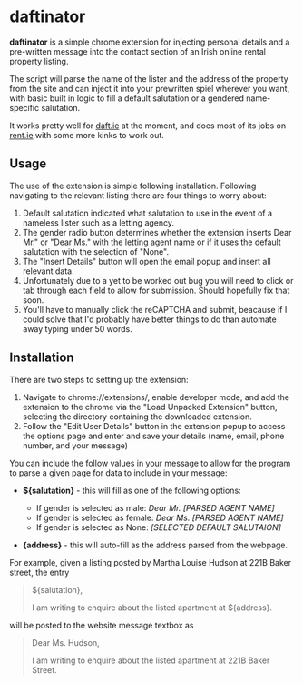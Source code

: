 # daftinator

**daftinator** is a simple chrome extension for injecting personal details and a pre-written message into the contact section of an Irish online rental property listing. 

The script will parse the name of the lister and the address of the property from the site and can inject it into your prewritten spiel wherever you want, with basic built in logic to fill a default salutation or a gendered name-specific salutation. 

It works pretty well for [daft.ie](https://www.daft.ie/) at the moment, and does most of its jobs on [rent.ie](https://www.rent.ie/) with some more kinks to work out.

## Usage

The use of the extension is simple following installation. Following navigating to the relevant listing there are four things to worry about:

1. Default salutation indicated what salutation to use in the event of a nameless lister such as a letting agency. 
2. The gender radio button determines whether the extension inserts Dear Mr." or "Dear Ms." with the letting agent name or if it uses the default salutation with the selection of "None".
3. The "Insert Details" button will open the email popup and insert all relevant data.
4. Unfortunately due to a yet to be worked out bug you will need to click or tab through each field to allow for submission. Should hopefully fix that soon.
5. You'll have to manually click the reCAPTCHA and submit, beacause if I could solve that I'd probably have better things to do than automate away typing under 50 words. 

## Installation

There are two steps to setting up the extension:

1. Navigate to chrome://extensions/, enable developer mode, and add the extension to the chrome via the "Load Unpacked Extension" button, selecting the directory containing the downloaded extension.
2. Follow the "Edit User Details" button in the extension popup to access the options page and enter and save your details (name, email, phone number, and your message)

You can include the follow values in your message to allow for the program to parse a given page for data to include in your message:

 - **${salutation}** - this will fill as one of the following options:
    - If gender is selected as male: *Dear Mr. [PARSED AGENT NAME]*
    - If gender is selected as female: *Dear Ms. [PARSED AGENT NAME]*
    - If gender is selected as None: *[SELECTED DEFAULT SALUTAION]*

 - **{address}** - this will auto-fill as the address parsed from the webpage.

For example, given a listing posted by Martha Louise Hudson at 221B Baker street, the entry 

>${salutation},
>
>I am writing to enquire about the listed apartment at ${address}.

will be posted to the website message textbox as 

>Dear Ms. Hudson,
>
>I am writing to enquire about the listed apartment at 221B Baker Street.